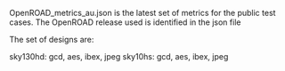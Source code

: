 OpenROAD_metrics_au.json is the latest set of metrics for the public test cases. The OpenROAD release used is
identified in the json file

The set of designs are:

sky130hd:  gcd, aes, ibex, jpeg
sky10hs:   gcd, aes, ibex, jpeg
